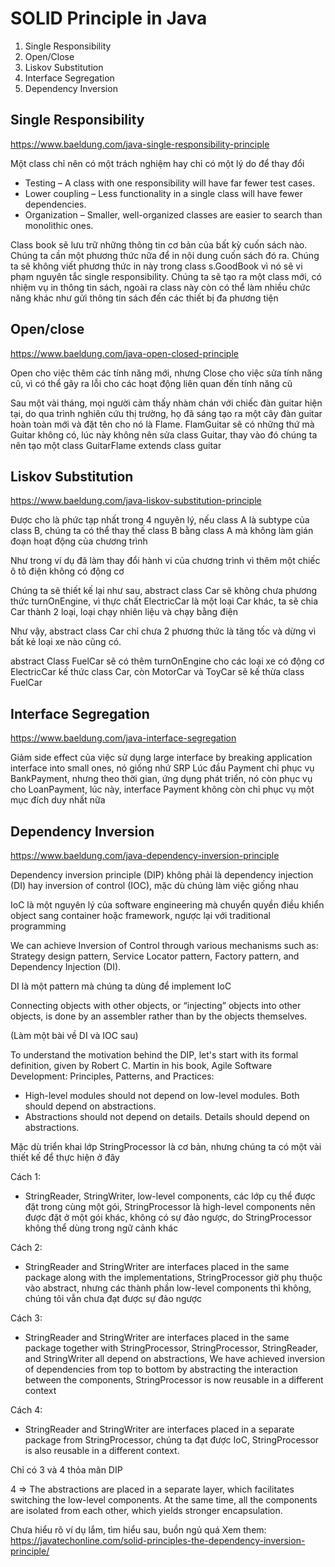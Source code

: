 # SOLID Principle in Java
    
1. Single Responsibility
2. Open/Close
3. Liskov Substitution
4. Interface Segregation
5. Dependency Inversion

## Single Responsibility
https://www.baeldung.com/java-single-responsibility-principle

Một class chỉ nên có một trách nghiệm hay chỉ có một lý do để thay đổi

- Testing – A class with one responsibility will have far fewer test cases.
- Lower coupling – Less functionality in a single class will have fewer dependencies.
- Organization – Smaller, well-organized classes are easier to search than monolithic ones.

Class book sẽ lưu trữ những thông tin cơ bản của bất kỳ cuốn sách nào. Chúng ta cần một phương thức nữa để in nội dung cuốn sách đó ra. Chúng ta sẽ không viết phương thức in này trong class s.GoodBook vì nó sẽ vi phạm nguyên tắc single responsibility. Chúng ta sẽ tạo ra một class mới, có nhiệm vụ in thông tin sách, ngoài ra class này còn có thể làm nhiều chức năng khác như gửi thông tin sách đến các thiết bị đa phương tiện

## Open/close
https://www.baeldung.com/java-open-closed-principle

Open cho việc thêm các tính năng mới, nhưng Close cho việc sửa tính năng cũ, vì có thể gây ra lỗi cho các hoạt động liên quan đến tính năng cũ

Sau một vài tháng, mọi người cảm thấy nhàm chán với chiếc đàn guitar hiện tại, do qua trình nghiên cứu thị trường, họ đã sáng tạo ra một cây đàn guitar hoàn toàn mới và đặt tên cho nó là Flame. FlamGuitar sẽ có những thứ mà Guitar không có, lúc này không nên sửa class Guitar, thay vào đó chúng ta nên tạo một class GuitarFlame extends class guitar

## Liskov Substitution
https://www.baeldung.com/java-liskov-substitution-principle

Được cho là phức tạp nhất trong 4 nguyên lý, nếu class A là subtype của class B, chúng ta có thể thay thế class B bằng class A mà không làm gián đoạn hoạt động của chương trình

Như trong ví dụ đã làm thay đổi hành vi của chương trình vì thêm một chiếc ô tô điện không có động cơ

Chúng ta sẽ thiết kế lại như sau, abstract class Car sẽ không chưa phương thức turnOnEngine, vì thực chất ElectricCar là một loại Car khác, ta sẽ chia Car thành 2 loại, loại chạy nhiên liệu và chạy bằng điện

Như vậy, abstract class Car chỉ chưa 2 phương thức là tăng tốc và dừng vì bất kẻ loại xe nào cũng có.

abstract Class FuelCar sẽ có thêm turnOnEngine cho các loại xe có động cơ
ElectricCar kế thức class Car, còn MotorCar và ToyCar sẽ kế thừa class FuelCar


## Interface Segregation
https://www.baeldung.com/java-interface-segregation

Giảm side effect của việc sử dụng large interface by breaking application interface into small ones, nó giống nhứ SRP
Lúc đầu Payment chỉ phục vụ BankPayment, nhưng theo thời gian, ứng dụng phát triển, nó còn phục vụ cho LoanPayment, lúc này, interface Payment không còn chỉ phục vụ một mục đích duy nhất nữa

## Dependency Inversion
https://www.baeldung.com/java-dependency-inversion-principle

Dependency inversion principle (DIP) không phải là dependency injection (DI) hay inversion of control (IOC), mặc dù chúng làm việc giống nhau

IoC là một nguyên lý của software engineering mà chuyển quyền điều khiển object sang container hoặc framework, ngược lại với traditional programming

We can achieve Inversion of Control through various mechanisms such as: Strategy design pattern, Service Locator pattern, Factory pattern, and Dependency Injection (DI).

DI là một pattern mà chúng ta dùng để implement IoC

Connecting objects with other objects, or “injecting” objects into other objects, is done by an assembler rather than by the objects themselves.

(Làm một bài về DI và IOC sau)

To understand the motivation behind the DIP, let's start with its formal definition, given by Robert C. Martin in his book, Agile Software Development: Principles, Patterns, and Practices:

- High-level modules should not depend on low-level modules. Both should depend on abstractions.
- Abstractions should not depend on details. Details should depend on abstractions.

Mặc dù triển khai lớp StringProcessor là cơ bản, nhưng chúng ta có một vài thiết kế để thực hiện ở đây

Cách 1:
- StringReader, StringWriter, low-level components, các lớp cụ thể được đặt trong cùng một gói, StringProcessor là high-level components nên được đặt ở một gói khác, không có sự đảo ngược, do StringProcessor không thể dùng trong ngữ cảnh khác

Cách 2:
- StringReader and StringWriter are interfaces placed in the same package along with the implementations, StringProcessor giờ phụ thuộc vào abstract, nhưng các thành phần low-level components thì không, chúng tôi vẫn chưa đạt được sự đảo ngược

Cách 3:
- StringReader and StringWriter are interfaces placed in the same package together with StringProcessor, StringProcessor, StringReader, and StringWriter all depend on abstractions, We have achieved inversion of dependencies from top to bottom by abstracting the interaction between the components,  StringProcessor is now reusable in a different context

Cách 4:
- StringReader and StringWriter are interfaces placed in a separate package from StringProcessor, chúng ta đạt được IoC, StringProcessor is also reusable in a different context.

Chỉ có 3 và 4 thỏa mãn DIP

4 => The abstractions are placed in a separate layer, which facilitates switching the low-level components. At the same time, all the components are isolated from each other, which yields stronger encapsulation.

Chưa hiểu rõ ví dụ lắm, tìm hiểu sau, buồn ngủ quá
Xem them: https://javatechonline.com/solid-principles-the-dependency-inversion-principle/